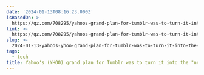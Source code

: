 ```yaml
---
date: '2024-01-13T08:16:23.000Z'
isBasedOn: >-
  https://qz.com/708295/yahoos-grand-plan-for-tumblr-was-to-turn-it-into-the-next-generation-pdf
link: >-
  https://qz.com/708295/yahoos-grand-plan-for-tumblr-was-to-turn-it-into-the-next-generation-pdf
slug: >-
  2024-01-13-yahoos-yhoo-grand-plan-for-tumblr-was-to-turn-it-into-the-next-generati
tags:
  - tech
title: Yahoo's (YHOO) grand plan for Tumblr was to turn it into the "next-generati
---
```


